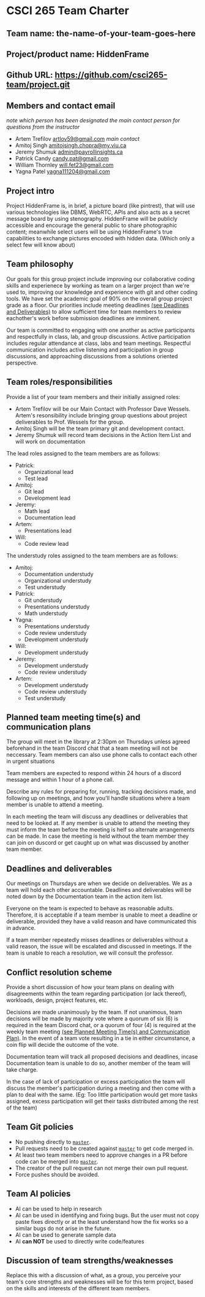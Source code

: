 # CSCI 265 Team Charter

## Team name: the-name-of-your-team-goes-here

## Project/product name: HiddenFrame

## Github URL: https://github.com/csci265-team/project.git

## Members and contact email

_note which person has been designated the main contact person for questions from the instructor_

- Artem Trefilov artlov59@gmail.com _main contact_
- Amitoj Singh amitojsingh.chopra@my.viu.ca
- Jeremy Shumuk admin@payrollinsights.ca
- Patrick Candy candy.pat@gmail.com
- William Thornley will.fet23@gmail.com
- Yagna Patel yagna111204@gmail.com

## Project intro

Project HiddenFrame is, in brief, a picture board (like pintrest), that will use various technologies like DBMS, WebRTC, APIs and also acts as a secret message board by using stenography. HiddenFrame will be publicly accessible and encourage the general public to share photographic content; meanwhile select users will be using HiddenFrame's true capabilities to exchange pictures encoded with hidden data. (Which only a select few will know about)

## Team philosophy

Our goals for this group project include improving our collaborative coding skills and experienece by working as team on a larger project than we're used to, improving our knowledge and experience with git and other coding tools. We have set the academic goal of 90% on the overall group project grade as a floor. Our priorities include meeting deadlines [(see Deadlines and Deliverables)](#deadlines-and-deliverables) to allow sufficient time for team members to review eachother's work before submission deadlines are imminent.

Our team is committed to engaging with one another as active participants and respectfully in class, lab, and group discussions. Active participation includes regular attendance at class, labs and team meetings. Respectful communication includes active listening and participation in group discussions, and approaching discussions from a solutions oriented perspective.

## Team roles/responsibilities

Provide a list of your team members and their initially assigned roles:

- Artem Trefilov will be our Main Contact with Professor Dave Wessels. Artem's resonsibility include bringing group questions about project deliverables to Prof. Wessels for the group.
- Amitoj Singh will be the team primary git and development contact.
- Jeremy Shumuk will record team decisions in the Action Item List and will work on documentation

The lead roles assigned to the team members are as follows:

- Patrick:
  - Organizational lead
  - Test lead
- Amitoj:
  - Git lead
  - Development lead
- Jeremy:
  - Math lead
  - Documentation lead
- Artem:
  - Presentations lead
- Will:
  - Code review lead

The understudy roles assigned to the team members are as follows:

- Amitoj:
  - Documentation understudy
  - Organizational understudy
  - Test understudy
- Patrick:
  - Git understudy
  - Presentations understudy
  - Math understudy
- Yagna:
  - Presentations understudy
  - Code review understudy
  - Development understudy
- Will:
  - Development understudy
- Jeremy:
  - Development understudy
  - Code review understudy
- Artem:
  - Development understudy
  - Code review understudy
  - Test understudy

## Planned team meeting time(s) and communication plans

The group will meet in the library at 2:30pm on Thursdays unless agreed beforehand in the team Discord chat that a team meeting will not be neccessary. Team members can also use phone calls to contact each other in urgent situations

Team members are expected to respond within 24 hours of a discord message and within 1 hour of a phone call.

Describe any rules for preparing for, running, tracking decisions made, and following up on meetings,
and how you'll handle situations where a team member is unable to attend a meeting.

In each meeting the team will discuss any deadlines or deliverables that need to be looked at. If any member is unable to attend the meeting they must inform the team before the meeting is helf so alternate arrangements can be made. In case the meeting is held without the team member they can join on duscord or get caught up on what was discussed by another team member.

## Deadlines and deliverables

Our meetings on Thursdays are when we decide on deliverables. We as a team will hold each other accountable. Deadlines and deliverables will be noted down by the Documentation team in the action item list.

Everyone on the team is expected to behave as reasonable adults. Therefore, it is acceptable if a team member is unable to meet a deadline or deliverable, provided they have a valid reason and have communicated this in advance.

If a team member repeatedly misses deadlines or deliverables without a valid reason, the issue will be escalated and discussed in meetings. If the team is unable to reach a resolution, we will consult the professor.

## Conflict resolution scheme

Provide a short discussion of how your team plans on dealing with disagreements within the team
regarding participation (or lack thereof), workloads, design, project features, etc.

Decisions are made unanimously by the team. If not unanimous, team decisions will be made by majority vote where a quorum of six (6) is required in the team Discord chat, or a quorum of four (4) is required at the weekly team meeting [(see Planned Meeting Time(s) and Communication Plan)](#planned-team-meeting-times-and-communication-plans). In the event of a team vote resulting in a tie in either circumstance, a coin flip will decide the outcome of the vote.

Documentation team will track all proposed decisions and deadlines, incase Documentation team is unable to do so, another member of the team will take charge.

In the case of lack of participation or excess participation the team will discuss the member's participation during a meeting and then come with a plan to deal with the same. (Eg: Too little participation would get more tasks assigned, excess participation will get their tasks distributed among the rest of the team)

## Team Git policies

- No pushing directly to [`master`](https://github.com/csci265-team/project/tree/master).
- Pull requests need to be created against [`master`](https://github.com/csci265-team/project/tree/master) to get code merged in.
- At least two team members need to approve changes in a PR before code can be merged into [`master`](https://github.com/csci265-team/project/tree/master).
- The creator of the pull request can not merge their own pull request.
- Force pushes should be avoided.

## Team AI policies

- AI can be used to help in research
- AI can be used in identifying and fixing bugs. But the user must not copy paste fixes directly or at the least understand how the fix works so a similar bugs do not arise in the future.
- AI can be used to generate sample data
- AI **can NOT** be used to directly write code/features

## Discussion of team strengths/weaknesses

Replace this with a discussion of what, as a group, you perceive your team's core strengths
and weaknesses will be for this term project, based on the skills
and interests of the different team members.
